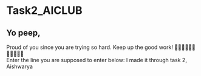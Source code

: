 # Task2_AICLUB
## Yo peep,
Proud of you since you are trying so hard. Keep up the good work!
🐥🐥🐥🐥🐥🐥🐥🐥🐥🐥🐥 \
Enter the line you are supposed to enter below:
I made it through task 2, Aishwarya
